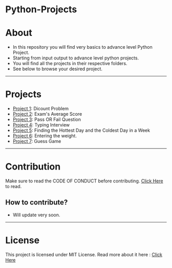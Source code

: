 # Python-Projects

# About
- In this repository you will find very basics to advance level Python Project. 
- Starting from input output to advance level python projects.
- You will find all the projects in their respective folders.
- See below to browse your desired project.

----

# Projects
- [Project 1](https://github.com/saswatsamal/Python-Projects/tree/master/Project%201): Dicount Problem
- [Project 2](https://github.com/saswatsamal/Python-Projects/tree/master/Project%202): Exam's Average Score
- [Project 3](https://github.com/saswatsamal/Python-Projects/tree/master/Project%203): Pass OR Fail Question
- [Project 4](https://github.com/saswatsamal/Python-Projects/tree/master/Project%204): Typing Interview
- [Project 5](https://github.com/saswatsamal/Python-Projects/tree/master/Project%205): Finding the Hottest Day and the Coldest Day in a Week
- [Project 6](https://github.com/saswatsamal/Python-Projects/tree/master/Project%206): Entering the weight.
- [Project 7](https://github.com/saswatsamal/Python-Projects/tree/master/Project%207): Guess Game

----
# Contribution 
  Make sure to read the CODE OF CONDUCT before contributing. [Click Here](https://github.com/saswatsamal/Python-Projects/blob/master/CODE_OF_CONDUCT.md) to read.

## How to contribute?
- Will update very soon.

----

# License
  This project is licensed under MIT License. Read more about it here : [Click Here](https://github.com/saswatsamal/Python-Projects/blob/master/LICENSE)

